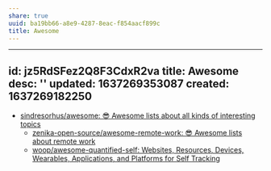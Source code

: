 ```yaml
---
share: true
uuid: ba19bb66-a8e9-4287-8eac-f854aacf899c
title: Awesome
---
```

---
id: jz5RdSFez2Q8F3CdxR2va
title: Awesome
desc: ''
updated: 1637269353087
created: 1637269182250
---

* [sindresorhus/awesome: 😎 Awesome lists about all kinds of interesting topics](https://github.com/sindresorhus/awesome)
    * [zenika-open-source/awesome-remote-work: 😎 Awesome lists about remote work](https://github.com/zenika-open-source/awesome-remote-work)
    * [woop/awesome-quantified-self: Websites, Resources, Devices, Wearables, Applications, and Platforms for Self Tracking](https://github.com/woop/awesome-quantified-self)